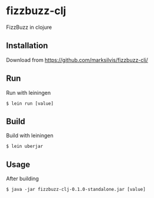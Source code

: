 # fizzbuzz-clj

FizzBuzz in clojure

## Installation

Download from https://github.com/marksilvis/fizzbuzz-clj/

## Run

Run with leiningen

    $ lein run [value]

## Build

Build with leiningen

    $ lein uberjar

## Usage

After building

    $ java -jar fizzbuzz-clj-0.1.0-standalone.jar [value]